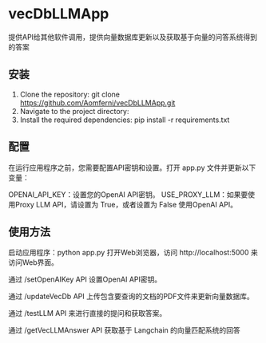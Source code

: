 # vecDbLLMApp
提供API给其他软件调用，提供向量数据库更新以及获取基于向量的问答系统得到的答案

## 安装

1. Clone the repository: git clone https://github.com/Aomferni/vecDbLLMApp.git
2. Navigate to the project directory:
3. Install the required dependencies: pip install -r requirements.txt

## 配置
在运行应用程序之前，您需要配置API密钥和设置。打开 app.py 文件并更新以下变量：

OPENAI_API_KEY：设置您的OpenAI API密钥。
USE_PROXY_LLM：如果要使用Proxy LLM API，请设置为 True，或者设置为 False 使用OpenAI API。

## 使用方法
启动应用程序：python app.py
打开Web浏览器，访问 http://localhost:5000 来访问Web界面。

通过 /setOpenAIKey API 设置OpenAI API密钥。

通过 /updateVecDb API 上传包含要查询的文档的PDF文件来更新向量数据库。

通过 /testLLM API 来进行直接的提问和获取答案。

通过 /getVecLLMAnswer API 获取基于 Langchain 的向量匹配系统的回答
